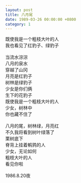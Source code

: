 ```yaml
---
layout: post
title: 八月尾
date: 1989-03-26 00:00:00 +0800
category: 1
---
```


既使我是一个粗枝大叶的人<br>
我也看见了红豹子、绿豹子<br>
<br>
当流水淙淙<br>
八月的泉水<br>
穿越了山冈<br>
月亮是红豹子<br>
树林是绿豹子<br>
少女是你们俩<br>
生下的花豹子<br>
既使我是一个粗枝大叶的人<br>
少女，树林中<br>
你也藏不住了<br>
<br>
八月的尾，树林绿，月亮红<br>
不久我将看到树叶绿落了<br>
栗树底下<br>
脊背上挂着鹌鹑的人<br>
少女，无论如何<br>
粗枝大叶的人<br>
看见你啦<br>
<br>
1986.8.20夜